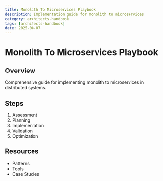 ```yaml
---
title: Monolith To Microservices Playbook
description: Implementation guide for monolith to microservices
category: architects-handbook
tags: [architects-handbook]
date: 2025-08-07
---
```


# Monolith To Microservices Playbook

## Overview

Comprehensive guide for implementing monolith to microservices in distributed systems.

## Steps

1. Assessment
2. Planning
3. Implementation
4. Validation
5. Optimization

## Resources

- Patterns
- Tools
- Case Studies
